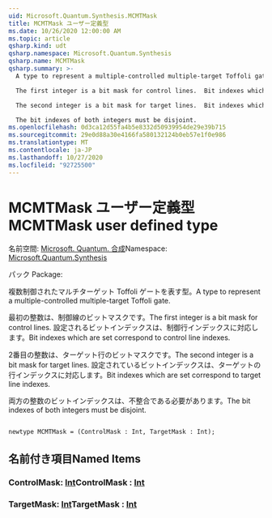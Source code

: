 ```yaml
---
uid: Microsoft.Quantum.Synthesis.MCMTMask
title: MCMTMask ユーザー定義型
ms.date: 10/26/2020 12:00:00 AM
ms.topic: article
qsharp.kind: udt
qsharp.namespace: Microsoft.Quantum.Synthesis
qsharp.name: MCMTMask
qsharp.summary: >-
  A type to represent a multiple-controlled multiple-target Toffoli gate.

  The first integer is a bit mask for control lines.  Bit indexes which are set correspond to control line indexes.

  The second integer is a bit mask for target lines.  Bit indexes which are set correspond to target line indexes.

  The bit indexes of both integers must be disjoint.
ms.openlocfilehash: 0d3ca12d55fa4b5e8332d50939954de29e39b715
ms.sourcegitcommit: 29e0d88a30e4166fa580132124b0eb57e1f0e986
ms.translationtype: MT
ms.contentlocale: ja-JP
ms.lasthandoff: 10/27/2020
ms.locfileid: "92725500"
---
```

# <a name="mcmtmask-user-defined-type"></a><span data-ttu-id="273a7-102">MCMTMask ユーザー定義型</span><span class="sxs-lookup"><span data-stu-id="273a7-102">MCMTMask user defined type</span></span>

<span data-ttu-id="273a7-103">名前空間: [Microsoft. Quantum. 合成](xref:Microsoft.Quantum.Synthesis)</span><span class="sxs-lookup"><span data-stu-id="273a7-103">Namespace: [Microsoft.Quantum.Synthesis](xref:Microsoft.Quantum.Synthesis)</span></span>

<span data-ttu-id="273a7-104">パック [](https://nuget.org/packages/)</span><span class="sxs-lookup"><span data-stu-id="273a7-104">Package: [](https://nuget.org/packages/)</span></span>


<span data-ttu-id="273a7-105">複数制御されたマルチターゲット Toffoli ゲートを表す型。</span><span class="sxs-lookup"><span data-stu-id="273a7-105">A type to represent a multiple-controlled multiple-target Toffoli gate.</span></span>

<span data-ttu-id="273a7-106">最初の整数は、制御線のビットマスクです。</span><span class="sxs-lookup"><span data-stu-id="273a7-106">The first integer is a bit mask for control lines.</span></span>  <span data-ttu-id="273a7-107">設定されるビットインデックスは、制御行インデックスに対応します。</span><span class="sxs-lookup"><span data-stu-id="273a7-107">Bit indexes which are set correspond to control line indexes.</span></span>

<span data-ttu-id="273a7-108">2番目の整数は、ターゲット行のビットマスクです。</span><span class="sxs-lookup"><span data-stu-id="273a7-108">The second integer is a bit mask for target lines.</span></span>  <span data-ttu-id="273a7-109">設定されているビットインデックスは、ターゲットの行インデックスに対応します。</span><span class="sxs-lookup"><span data-stu-id="273a7-109">Bit indexes which are set correspond to target line indexes.</span></span>

<span data-ttu-id="273a7-110">両方の整数のビットインデックスは、不整合である必要があります。</span><span class="sxs-lookup"><span data-stu-id="273a7-110">The bit indexes of both integers must be disjoint.</span></span>

```qsharp

newtype MCMTMask = (ControlMask : Int, TargetMask : Int);
```



## <a name="named-items"></a><span data-ttu-id="273a7-111">名前付き項目</span><span class="sxs-lookup"><span data-stu-id="273a7-111">Named Items</span></span>

### <a name="controlmask--int"></a><span data-ttu-id="273a7-112">ControlMask: [Int](xref:microsoft.quantum.lang-ref.int)</span><span class="sxs-lookup"><span data-stu-id="273a7-112">ControlMask : [Int](xref:microsoft.quantum.lang-ref.int)</span></span>


### <a name="targetmask--int"></a><span data-ttu-id="273a7-113">TargetMask: [Int](xref:microsoft.quantum.lang-ref.int)</span><span class="sxs-lookup"><span data-stu-id="273a7-113">TargetMask : [Int](xref:microsoft.quantum.lang-ref.int)</span></span>

